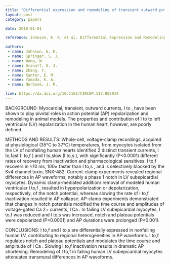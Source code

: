 ```yaml
---
title: "Differential expression and remodeling of transient outward potassium currents in human left ventricles"
layout: post
category: papers

date: 2018-01-01

reference: Johnson, E. K. et al. Differential Expression and Remodeling of Transient Outward Potassium Currents in Human Left Ventricles. Circ Arrhythm Electrophysiol 11, (2018).

authors:
 - name: Johnson, E. K.
 - name: Springer, S. J.
 - name: Wang, W.
 - name: Dranoff, E. J.
 - name: Zhang, Y.
 - name: Kanter, E. M.
 - name: Yamada, K. A.
 - name: Nerbone, J. M.

link: https://dx.doi.org/10.1161/CIRCEP.117.005914
---
```


BACKGROUND: Myocardial, transient, outward currents, I to , have been shown to
play pivotal roles in action potential (AP) repolarization and remodeling in
animal models. The properties and contribution of I to to left ventricular (LV)
repolarization in the human heart, however, are poorly defined.

METHODS AND RESULTS: Whole-cell, voltage-clamp recordings, acquired at
physiological (35°C to 37°C) temperatures, from myocytes isolated from the LV
of nonfailing human hearts identified 2 distinct transient currents, I to,fast
(I to,f ) and I to,slow (I to,s ), with significantly (P<0.0001) different
rates of recovery from inactivation and pharmacological sensitives: I to,f
recovers in ≈10 ms, 100× faster than I to,s , and is selectively blocked by the
Kv4 channel toxin, SNX-482. Current-clamp experiments revealed regional
differences in AP waveforms, notably a phase 1 notch in LV subepicardial
myocytes. Dynamic clamp-mediated addition/ removal of modeled human ventricular
I to,f , resulted in hyperpolarization or depolarization, respectively, of the
notch potential, whereas slowing the rate of I to,f inactivation resulted in AP
collapse. AP-clamp experiments demonstrated that changes in notch potentials
modified the time course and amplitudes of voltage-gated Ca 2+ currents, I Ca .
In failing LV subepicardial myocytes, I to,f was reduced and I to,s was
increased, notch and plateau potentials were depolarized (P<0.0001) and AP
durations were prolonged (P<0.001).

CONCLUSIONS: I to,f and I to,s are differentially expressed in nonfailing human
LV, contributing to regional heterogeneities in AP waveforms. I to,f regulates
notch and plateau potentials and modulates the time course and amplitude of I
Ca . Slowing I to,f inactivation results in dramatic AP shortening. Remodeling
of I to,f in failing human LV subepicardial myocytes attenuates transmural
differences in AP waveforms.
